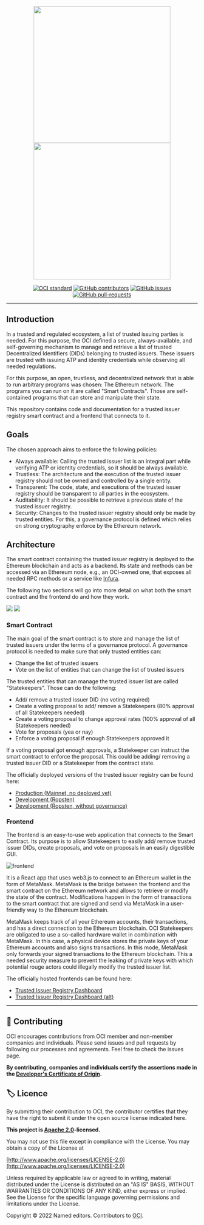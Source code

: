 <div align="center">
    <img src="https://raw.githubusercontent.com/strumswell/trusted-issuer-registry/main/img/logo-light.png#gh-light-mode-only" width="360"/>
    <img src="https://raw.githubusercontent.com/strumswell/trusted-issuer-registry/main/img/logo-dark.png#gh-dark-mode-only" width="360"/>
</div>

<div align="center">

[![OCI standard](https://img.shields.io/badge/oci-standard-blue)](https://open-credentialing-initiative.github.io/Digital-Wallet-Conformance-Criteria/latest/)
[![GitHub contributors](https://badgen.net/github/contributors/Open-Credentialing-Initiative/trusted-issuer-registry)](https://GitHub.com/Open-Credentialing-Initiative/trusted-issuer-registry/graphs/contributors/)
[![GitHub issues](https://img.shields.io/github/issues/Open-Credentialing-Initiative/trusted-issuer-registry.svg)](https://GitHub.com/Open-Credentialing-Initiative/trusted-issuer-registry/issues/)
[![GitHub pull-requests](https://img.shields.io/github/issues-pr/Open-Credentialing-Initiative/trusted-issuer-registry.svg)](https://GitHub.com/Open-Credentialing-Initiative/trusted-issuer-registry/pull/)

</div>

---

## Introduction

In a trusted and regulated ecosystem, a list of trusted issuing parties is needed. For this purpose, the OCI defined a secure, always-available, and self-governing mechanism to manage and retrieve a list of trusted Decentralized Identifiers (DIDs) belonging to trusted issuers. These issuers are trusted with issuing ATP and identity credentials while observing all needed regulations.

For this purpose, an open, trustless, and decentralized network that is able to run arbitrary programs was chosen: The Ethereum network. The programs you can run on it are called "Smart Contracts". Those are self-contained programs that can store and manipulate their state.

This repository contains code and documentation for a trusted issuer registry smart contract and a frontend that connects to it.

## Goals

The chosen approach aims to enforce the following policies:

- Always available: Calling the trusted issuer list is an integral part while verifying ATP or identity credentials, so it should be always available.
- Trustless: The architecture and the execution of the trusted issuer registry should not be owned and controlled by a single entity.
- Transparent: The code, state, and executions of the trusted issuer registry should be transparent to all parties in the ecosystem.
- Auditability: It should be possible to retrieve a previous state of the trusted issuer registry.
- Security: Changes to the trusted issuer registry should only be made by trusted entities. For this, a governance protocol is defined which relies on strong cryptography enforce by the Ethereum network.

## Architecture

The smart contract containing the trusted issuer registry is deployed to the Ethereum blockchain and acts as a backend. Its state and methods can be accessed via an Ethereum node, e.g., an OCI-owned one, that exposes all needed RPC methods or a service like [Infura](https://infura.io/).

The following two sections will go into more detail on what both the smart contract and the frontend do and how they work.

![](./img/dark-architecture.png#gh-dark-mode-only)
![](./img/light-architecture.png##gh-light-mode-only)


### Smart Contract

The main goal of the smart contract is to store and manage the list of trusted issuers under the terms of a governance protocol. A governance protocol is needed to make sure that only trusted entities can:
- Change the list of trusted issuers
- Vote on the list of entities that can change the list of trusted issuers

The trusted entities that can manage the trusted issuer list are called "Statekeepers". Those can do the following:
- Add/ remove a trusted issuer DID (no voting required)
- Create a voting proposal to add/ remove a Statekeepers (80% approval of all Statekeepers needed)
- Create a voting proposal to change approval rates (100% approval of all Statekeepers needed)
- Vote for proposals (yea or nay)
- Enforce a voting proposal if enough Statekeepers approved it

If a voting proposal got enough approvals, a Statekeeper can instruct the smart contract to enforce the proposal. This could be adding/ removing a trusted issuer DID or a Statekeeper from the contract state.

The officially deployed versions of the trusted issuer registry can be found here:
- [Production (Mainnet, no deployed yet)](#)
- [Development (Ropsten)](https://ropsten.etherscan.io/address/0x158b6823b7D5225f9B250389bd44d4077046D608)
- [Development (Ropsten, without governance)](https://ropsten.etherscan.io/address/0x4a678c5aa932dfbcc0def48114e7d5e66720a637)

### Frontend

The frontend is an easy-to-use web application that connects to the Smart Contract. Its purpose is to allow Statekeepers to easily add/ remove trusted issuer DIDs, create proposals, and vote on proposals in an easily digestible GUI.

![frontend](./img/frontend.png)

It is a React app that uses web3.js to connect to an Ethereum wallet in the form of MetaMask. MetaMask is the bridge between the frontend and the smart contract on the Ethereum network and allows to retrieve or modify the state of the contract. Modifications happen in the form of transactions to the smart contract that are signed and send via MetaMask in a user-friendly way to the Ethereum blockchain. 

MetaMask keeps track of all your Ethereum accounts, their transactions, and has a direct connection to the Ethereum blockchain. OCI Statekeepers are obligated to use a so-called hardware wallet in combination with MetaMask. In this case, a physical device stores the private keys of your Ethereum accounts and also signs transactions. In this mode, MetaMask only forwards your signed transactions to the Ethereum blockchain. This a needed security measure to prevent the leaking of private keys with which potential rouge actors could illegally modify the trusted issuer list.

The officially hosted frontends can be found here:
- [Trusted Issuer Registry Dashboard](https://ropsten-trusted-issuers.netlify.app/)
- [Trusted Issuer Registry Dashboard (alt)](https://ropsten-trusted-issuers.vercel.app/)

---

## 🤝 Contributing

OCI encourages contributions from OCI member and non-member companies and individuals. 
Please send issues and pull requests by following our processes and agreements. Feel free to check the issues page.

**By contributing, companies and individuals certify the assertions made in the [Developer's Certificate of Origin](https://developercertificate.org/).**

## 🏷️ Licence

By submitting their contribution to OCI, the contributor certifies that they have the right to submit it under the open source license indicated here.

**This project is [Apache 2.0](http://www.apache.org/licenses/LICENSE-2.0)-licensed.**

You may not use this file except in compliance with the License.
You may obtain a copy of the License at

   [http://www.apache.org/licenses/LICENSE-2.0](http://www.apache.org/licenses/LICENSE-2.0)

Unless required by applicable law or agreed to in writing, material
distributed under the License is distributed on an "AS IS" BASIS,
WITHOUT WARRANTIES OR CONDITIONS OF ANY KIND, either express or implied.
See the License for the specific language governing permissions and
limitations under the License.

Copyright © 2022 Named editors. Contributors to [OCI](https://www.oc-i.org/).